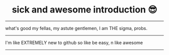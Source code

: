 <h1 style=text-align:center;> sick and awesome introduction 😎</h1>
<hr>
what's good my fellas, my astute gentlemen, I am THE sigma, probs.
<hr>
I'm like EXTREMELY new to github so like be easy, n like awesome
<hr>

